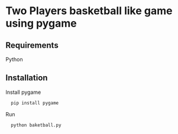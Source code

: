
# Two Players basketball like game using pygame







## Requirements

Python

## Installation

Install pygame

```bash
  pip install pygame
```
Run 
```bash
  python baketball.py
```
